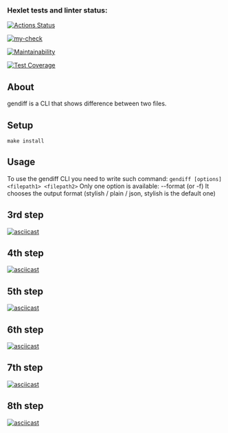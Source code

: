 ### Hexlet tests and linter status:
[![Actions Status](https://github.com/susemaa/frontend-project-46/workflows/hexlet-check/badge.svg)](https://github.com/susemaa/frontend-project-46/actions)


[![my-check](https://github.com/susemaa/frontend-project-46/actions/workflows/my-check.yml/badge.svg)](https://github.com/susemaa/frontend-project-46/actions/workflows/my-check.yml)


[![Maintainability](https://api.codeclimate.com/v1/badges/a7c3257e1db4896b5704/maintainability)](https://codeclimate.com/github/susemaa/frontend-project-46/maintainability)


[![Test Coverage](https://api.codeclimate.com/v1/badges/a7c3257e1db4896b5704/test_coverage)](https://codeclimate.com/github/susemaa/frontend-project-46/test_coverage)

## About
gendiff is a CLI that shows difference between two files.

## Setup
`make install`

## Usage
To use the gendiff CLI you need to write such command:
`gendiff [options] <filepath1> <filepath2>`
Only one option is available: --format (or -f)
It chooses the output format (stylish / plain / json, stylish is the default one)
## 3rd step
[![asciicast](https://asciinema.org/a/594053.svg)](https://asciinema.org/a/594053)

## 4th step
[![asciicast](https://asciinema.org/a/594803.svg)](https://asciinema.org/a/594803)

## 5th step
[![asciicast](https://asciinema.org/a/595557.svg)](https://asciinema.org/a/595557)

## 6th step
[![asciicast](https://asciinema.org/a/595419.svg)](https://asciinema.org/a/595419)

## 7th step
[![asciicast](https://asciinema.org/a/595554.svg)](https://asciinema.org/a/595554)

## 8th step
[![asciicast](https://asciinema.org/a/595556.svg)](https://asciinema.org/a/595556)